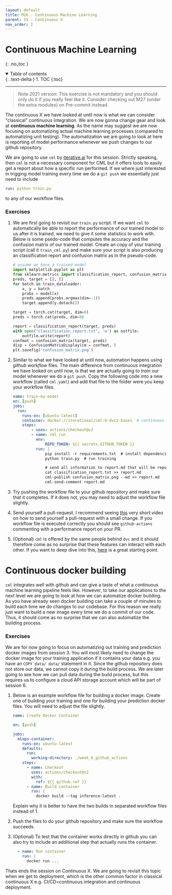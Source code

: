 ```yaml
---
layout: default
title: M16 - Continuous Machine Learning
parent: S5 - Continuous X
nav_order: 2
---
```


# Continuous Machine Learning
{: .no_toc }

<details open markdown="block">
  <summary>
    Table of contents
  </summary>
  {: .text-delta }
1. TOC
{:toc}
</details>

---

> Note 2021 version: This exercise is not mandatory and you should only do it if you really feel like it.
  Consider checking out M27 (under the extra modules) on Pre-commit instead.

The continuous X we have looked at until now is what we can consider "classical" continuous integration.
We are now gonna change gear and look at **continuous machine learning**. As the name may suggest we
are now focusing on automatizing actual machine learning processes (compared to automatizing unit testing). 
The automatization we are going to look at here is reporting of model performance whenever we push 
changes to our github repository.

We are going to use `cml` by [iterative.ai](https://iterative.ai/) for this session. Strictly speaking, 
then `cml` is not a necessary component for CML but it offers tools to easily get a report about how 
a specific run performed. If we where just interested in trigging model training every time we do 
a `git push` we essentially just need to include
```yaml
run: python train.py
```
to any of our workflow files. 

### Exercises

1. We are first going to revisit our `train.py` script. If we want `cml` to automatically be able 
   to report the performance of our trained model to us after it is trained, we need to give it some 
   statistics to work with. Below is some psedo-code that computes the accuracy and the confusion 
   matrix of our trained model. Create an copy of your training script (call it `train_cml.py`) and 
   make sure your script is also producing an classification report and confusion matrix as in the 
   pseudo-code.
   ```python
   # assume we have a trained model
   import matplotlib.pyplot as plt
   from sklearn.metrics import classification_report, confusion_matrix, ConfusionMatrixDisplay
   preds, target = [], []
   for batch in train_dataloader:
       x, y = batch
       probs = model(x)
       preds.append(probs.argmax(dim=-1))
       target.append(y.detach())

   target = torch.cat(target, dim=0)
   preds = torch.cat(preds, dim=0)

   report = classification_report(target, preds)
   with open("classification_report.txt", 'w') as outfile:
       outfile.write(report)
   confmat = confusion_matrix(target, preds)
   disp = ConfusionMatrixDisplay(cm = confmat, )
   plt.savefig('confusion_matrix.png')
   ```

2. Similar to what we have looked at until now, automation happens using *github workflow* files. 
   The main difference from continuous integration we have looked on until now, is that we are actually
   going to *train* our model whenever we do a `git push`. Copy the following code into a new workflow 
   (called `cml.yaml`) and add that file to the folder were you keep your workflow files.

    ```yaml
    name: train-my-model
    on: [push]
    jobs:
      run:
        runs-on: [ubuntu-latest]
        container: docker://iterativeai/cml:0-dvc2-base1  # continuous machine learning tools
        steps:
            - uses: actions/checkout@v2
            - name: cml_run
              env:
                  REPO_TOKEN: ${{ secrets.GITHUB_TOKEN }}
              run: |
                  pip install -r requirements.txt  # install dependencies
                  python train.py  # run training

                  # send all information to report.md that will be reported to us when the workflow finish
                  cat classification_report.txt >> report.md
                  cml-publish confusion_matrix.png --md >> report.md
                  cml-send-comment report.md

    ```

3. Try pushing the workflow file to your github repository and make sure that it completes. 
   If it does not, you may need to adjust the workflow file slightly.

3. Send yourself a pull-request. I recommend seeing [this](https://www.youtube.com/watch?v=xwyJexAnt9k) 
   very short video on how to send yourself a pull-request with a small change. If you workflow file is 
   executed correctly you should see `github-actions` commenting with a performance report on your PR.

4. (Optional) `cml` is offered by the same people behind `dvc` and it should therefore come as no surprise 
   that these features can interact with each other. If you want to deep dive into this, 
   [here](https://cml.dev/doc/cml-with-dvc) is a great starting point.


# Continuous docker building

`cml` integrates well with github and can give a taste of what a continuous machine learning
pipeline feels like. However, to take our applications to the next level we are going to look 
at how we can automatize docker building. As you have already seen docker building can take 
a couple of minutes to build each time we do changes to our codebase. For this reason we 
really just want to build a new image every time we do a commit of our code. Thus,
it should come as no surprise that we can also automatize the building process.

### Exercises

We are for now going to focus on automatizing out training and prediction docker images 
from session 3. You will most likely need to change the docker image for your training 
application if it contains your data e.g. you have an `COPY data/ data/` statement in it. 
Since the github repository does not store our data, we cannot copy it during the build 
process. We are later going to see how we can pull data during the build process, but 
this requires us to configure a cloud API storage account which will be part of session 6.

1. Below is an example workflow file for building a docker image. Create one of building 
   your training and one for building your prediction docker files. You will need to 
   adjust the file slightly.
   ```yaml
   name: Create Docker Container

   on: [push]

   jobs:
     mlops-container:
       runs-on: ubuntu-latest
       defaults:
         run:
           working-directory: ./week_6_github_actions
       steps:
         - name: Checkout
           uses: actions/checkout@v2
           with:
             ref: ${{ github.ref }}
         - name: Build container
           run: |
             docker build --tag inference:latest .
   ```
   Explain why it is better to have the two builds in separated workflow files instead of 1.

2. Push the files to do your github repository and make sure the workflow succeeds.

3. (Optional) To test that the container works directly in github you can also try to include an additional
   step that actually runs the container.
   ```yaml
     - name: Run container
       run: |
         docker run ...
   ```

Thats ends the session on Continuous X. We are going to revisit this topic when we get to deployment, which
is the other common factor in classical continuous X e.g. CI/CD=continuous integration and continuous deployment.
